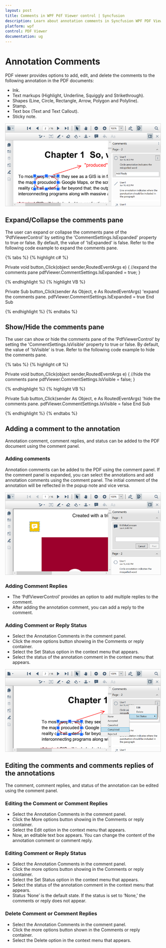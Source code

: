```yaml
---
layout: post
title: Comments in WPF Pdf Viewer control | Syncfusion
description: Learn about annotation comments in Syncfusion WPF PDF Viewer control.
platform: wpf
control: PDF Viewer
documentation: ug
---
```


# Annotation Comments

PDF viewer provides options to add, edit, and delete the comments to the following annotation in the PDF documents:

* Ink.
* Text markups (Highlight, Underline, Squiggly and Strikethrough).
* Shapes (Line, Circle, Rectangle, Arrow, Polygon and Polyline).
* Stamp.
* Text box (Text and Text Callout).
* Sticky note.

![Annotation Comments](Annotation-images\comments.png)

## Expand/Collapse the comments pane

The user can expand or collapse the comments pane of the ‘PdfViewerControl’ by setting the 'CommentSettings.IsExpanded' property to true or false. By default, the value of 'IsExpanded' is false.
Refer to the following code example to expand the comments pane.

{% tabs %}
{% highlight c# %}

Private void button_Click(object sender,RoutedEventArgs e)
{
    //expand the comments pane
    pdfViewer.CommentSettings.IsExpanded = true;
}

{% endhighlight %}
{% highlight VB %}

Private Sub button_Click(sender As Object, e As RoutedEventArgs) 
    'expand the comments pane.
    pdfViewer.CommentSettings.IsExpanded = true
End Sub

{% endhighlight %}
{% endtabs %}

## Show/Hide the comments pane

The user can show or hide the comments pane of the ‘PdfViewerControl’ by setting the 'CommentSettings.IsVisible' property to true or false. By default, the value of 'IsVisible' is true.
Refer to the following code example to hide the comments pane.

{% tabs %}
{% highlight c# %}

Private void button_Click(object sender,RoutedEventArgs e)
{
    //hide the comments pane
    pdfViewer.CommentSettings.IsVisible = false;
}

{% endhighlight %}
{% highlight VB %}

Private Sub button_Click(sender As Object, e As RoutedEventArgs) 
    'hide the comments pane.
    pdfViewer.CommentSettings.IsVisible = false
End Sub

{% endhighlight %}
{% endtabs %}

## Adding a comment to the annotation

Annotation comment, comment replies, and status can be added to the PDF document using the comment panel.

### Adding comments

Annotation comments can be added to the PDF using the comment panel. If the comment panel is expanded, you can select the annotations and add annotation comments using the comment panel. The initial comment of the annotation will be reflected in the popup note and vice versa.

![Adding Comments](Annotation-images\add-comments.png)

### Adding Comment Replies

* The ‘PdfViewerControl’ provides an option to add multiple replies to the comment.
* After adding the annotation comment, you can add a reply to the comment.

### Adding Comment or Reply Status

* Select the Annotation Comments in the comment panel.
* Click the more options button showing in the Comments or reply container.
* Select the Set Status option in the context menu that appears.
* Select the status of the annotation comment in the context menu that appears.

![Comment Status](Annotation-images\comment-status.png)

## Editing the comments and comments replies of the annotations

The comment, comment replies, and status of the annotation can be edited using the comment panel.

### Editing the Comment or Comment Replies

* Select the Annotation Comments in the comment panel.
* Click the More options button showing in the Comments or reply container.
* Select the Edit option in the context menu that appears.
* Now, an editable text box appears. You can change the content of the annotation comment or comment reply.

### Editing Comment or Reply Status

* Select the Annotation Comments in the comment panel.
* Click the more options button showing in the Comments or reply container.
* Select the Set Status option in the context menu that appears.
* Select the status of the annotation comment in the context menu that appears.
* Status ‘None’ is the default state. If the status is set to ‘None,’ the comments or reply does not appear.

### Delete Comment or Comment Replies

* Select the Annotation Comments in the comment panel.
* Click the more options button shown in the Comments or reply container.
* Select the Delete option in the context menu that appears.